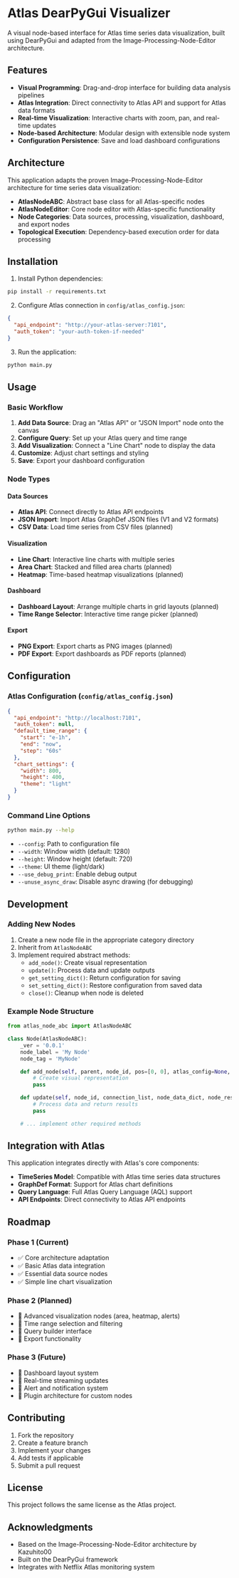 # Atlas DearPyGui Visualizer

A visual node-based interface for Atlas time series data visualization, built using DearPyGui and adapted from the Image-Processing-Node-Editor architecture.

## Features

- **Visual Programming**: Drag-and-drop interface for building data analysis pipelines
- **Atlas Integration**: Direct connectivity to Atlas API and support for Atlas data formats
- **Real-time Visualization**: Interactive charts with zoom, pan, and real-time updates
- **Node-based Architecture**: Modular design with extensible node system
- **Configuration Persistence**: Save and load dashboard configurations

## Architecture

This application adapts the proven Image-Processing-Node-Editor architecture for time series data visualization:

- **AtlasNodeABC**: Abstract base class for all Atlas-specific nodes
- **AtlasNodeEditor**: Core node editor with Atlas-specific functionality
- **Node Categories**: Data sources, processing, visualization, dashboard, and export nodes
- **Topological Execution**: Dependency-based execution order for data processing

## Installation

1. Install Python dependencies:
```bash
pip install -r requirements.txt
```

2. Configure Atlas connection in `config/atlas_config.json`:
```json
{
  "api_endpoint": "http://your-atlas-server:7101",
  "auth_token": "your-auth-token-if-needed"
}
```

3. Run the application:
```bash
python main.py
```

## Usage

### Basic Workflow

1. **Add Data Source**: Drag an "Atlas API" or "JSON Import" node onto the canvas
2. **Configure Query**: Set up your Atlas query and time range
3. **Add Visualization**: Connect a "Line Chart" node to display the data
4. **Customize**: Adjust chart settings and styling
5. **Save**: Export your dashboard configuration

### Node Types

#### Data Sources
- **Atlas API**: Connect directly to Atlas API endpoints
- **JSON Import**: Import Atlas GraphDef JSON files (V1 and V2 formats)
- **CSV Data**: Load time series from CSV files (planned)

#### Visualization
- **Line Chart**: Interactive line charts with multiple series
- **Area Chart**: Stacked and filled area charts (planned)
- **Heatmap**: Time-based heatmap visualizations (planned)

#### Dashboard
- **Dashboard Layout**: Arrange multiple charts in grid layouts (planned)
- **Time Range Selector**: Interactive time range picker (planned)

#### Export
- **PNG Export**: Export charts as PNG images (planned)
- **PDF Export**: Export dashboards as PDF reports (planned)

## Configuration

### Atlas Configuration (`config/atlas_config.json`)

```json
{
  "api_endpoint": "http://localhost:7101",
  "auth_token": null,
  "default_time_range": {
    "start": "e-1h",
    "end": "now",
    "step": "60s"
  },
  "chart_settings": {
    "width": 800,
    "height": 400,
    "theme": "light"
  }
}
```

### Command Line Options

```bash
python main.py --help
```

- `--config`: Path to configuration file
- `--width`: Window width (default: 1280)
- `--height`: Window height (default: 720)
- `--theme`: UI theme (light/dark)
- `--use_debug_print`: Enable debug output
- `--unuse_async_draw`: Disable async drawing (for debugging)

## Development

### Adding New Nodes

1. Create a new node file in the appropriate category directory
2. Inherit from `AtlasNodeABC`
3. Implement required abstract methods:
   - `add_node()`: Create visual representation
   - `update()`: Process data and update outputs
   - `get_setting_dict()`: Return configuration for saving
   - `set_setting_dict()`: Restore configuration from saved data
   - `close()`: Cleanup when node is deleted

### Example Node Structure

```python
from atlas_node_abc import AtlasNodeABC

class Node(AtlasNodeABC):
    _ver = '0.0.1'
    node_label = 'My Node'
    node_tag = 'MyNode'

    def add_node(self, parent, node_id, pos=[0, 0], atlas_config=None, callback=None):
        # Create visual representation
        pass

    def update(self, node_id, connection_list, node_data_dict, node_result_dict):
        # Process data and return results
        pass

    # ... implement other required methods
```

## Integration with Atlas

This application integrates directly with Atlas's core components:

- **TimeSeries Model**: Compatible with Atlas time series data structures
- **GraphDef Format**: Support for Atlas chart definitions
- **Query Language**: Full Atlas Query Language (AQL) support
- **API Endpoints**: Direct connectivity to Atlas API endpoints

## Roadmap

### Phase 1 (Current)
- ✅ Core architecture adaptation
- ✅ Basic Atlas data integration
- ✅ Essential data source nodes
- ✅ Simple line chart visualization

### Phase 2 (Planned)
- 🔄 Advanced visualization nodes (area, heatmap, alerts)
- 🔄 Time range selection and filtering
- 🔄 Query builder interface
- 🔄 Export functionality

### Phase 3 (Future)
- 🔄 Dashboard layout system
- 🔄 Real-time streaming updates
- 🔄 Alert and notification system
- 🔄 Plugin architecture for custom nodes

## Contributing

1. Fork the repository
2. Create a feature branch
3. Implement your changes
4. Add tests if applicable
5. Submit a pull request

## License

This project follows the same license as the Atlas project.

## Acknowledgments

- Based on the Image-Processing-Node-Editor architecture by Kazuhito00
- Built on the DearPyGui framework
- Integrates with Netflix Atlas monitoring system

